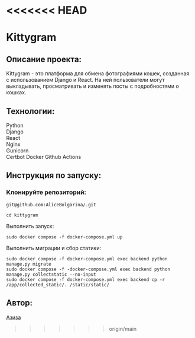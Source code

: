 <<<<<<< HEAD
=======
# Kittygram 

## Описание проекта:
Kittygram - это платформа для обмена фотографиями кошек, созданная с использованием Django и React. На ней пользователи могут выкладывать, просматривать и изменять посты с подробностями о кошках.

## Технологии:

Python  
Django  
React  
Nginx  
Gunicorn  
Certbot
Docker 
Github Actions

## Инструкция по запуску:

### Клонируйте репозиторий:   
```sh/bash
git@github.com:AliceBolgarina/.git
```
   
```sh/bash
cd kittygram
```
Выполнить запуск:

```sh/bash
sudo docker compose -f docker-compose.yml up
```

Выполнить миграции и сбор статики: 

```sh/bash
sudo docker compose -f docker-compose.yml exec backend python manage.py migrate
sudo docker compose -f -docker-compose.yml exec backend python manage.py collectstatic --no-input
sudo docker compose -f docker-compose.yml exec backend cp -r /app/collected_static/. /static/static/
```

## Автор: 
   
[Азиза](https://github.com/Azazaello)
>>>>>>> origin/main
